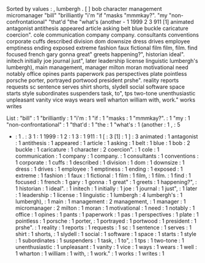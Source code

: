 Sorted by values :
, lumbergh . [ ] bob character management micromanager "bill" "brilliantly "i'm "if "masks "mmmkay?". "my "non-confrontational" "that'd "the "what's (another - 1 1999 2 3 911 [1] animated antagonist antithesis appeared article asking belt blue buckle caricature coercion". cole communication company company. consultants conventions corporate cuffs described division dom downsize dress drives employee emptiness ending exposed extreme fashion faux fictional film film, film. find focused french gary gonna great" greets happening?", historian ideal". initech initially joe journal just", later leadership license linguistic lumbergh's lumbergh), main management, manager milton moran motivational need notably office opines pants paperwork pas perspectives plate pointless porsche porter, portrayed portwood president prshe". reality reports requests sc sentence serves shirt shorts, slydell social software space starts style subordinates suspenders task, to", tps two-tone unenthusiastic unpleasant vanity vice ways wears well wharton william with, work." works writes 

List :
"bill" : 1
"brilliantly : 1
"i'm : 1
"if : 1
"masks : 1
"mmmkay?". : 1
"my : 1
"non-confrontational" : 1
"that'd : 1
"the : 1
"what's : 1
(another : 1
, : 5
- : 1
. : 3
1 : 1
1999 : 1
2 : 1
3 : 1
911 : 1
[ : 3
[1] : 1
] : 3
animated : 1
antagonist : 1
antithesis : 1
appeared : 1
article : 1
asking : 1
belt : 1
blue : 1
bob : 2
buckle : 1
caricature : 1
character : 2
coercion". : 1
cole : 1
communication : 1
company : 1
company. : 1
consultants : 1
conventions : 1
corporate : 1
cuffs : 1
described : 1
division : 1
dom : 1
downsize : 1
dress : 1
drives : 1
employee : 1
emptiness : 1
ending : 1
exposed : 1
extreme : 1
fashion : 1
faux : 1
fictional : 1
film : 1
film, : 1
film. : 1
find : 1
focused : 1
french : 1
gary : 1
gonna : 1
great" : 1
greets : 1
happening?", : 1
historian : 1
ideal". : 1
initech : 1
initially : 1
joe : 1
journal : 1
just", : 1
later : 1
leadership : 1
license : 1
linguistic : 1
lumbergh : 4
lumbergh's : 1
lumbergh), : 1
main : 1
management : 2
management, : 1
manager : 1
micromanager : 2
milton : 1
moran : 1
motivational : 1
need : 1
notably : 1
office : 1
opines : 1
pants : 1
paperwork : 1
pas : 1
perspectives : 1
plate : 1
pointless : 1
porsche : 1
porter, : 1
portrayed : 1
portwood : 1
president : 1
prshe". : 1
reality : 1
reports : 1
requests : 1
sc : 1
sentence : 1
serves : 1
shirt : 1
shorts, : 1
slydell : 1
social : 1
software : 1
space : 1
starts : 1
style : 1
subordinates : 1
suspenders : 1
task, : 1
to", : 1
tps : 1
two-tone : 1
unenthusiastic : 1
unpleasant : 1
vanity : 1
vice : 1
ways : 1
wears : 1
well : 1
wharton : 1
william : 1
with, : 1
work." : 1
works : 1
writes : 1

